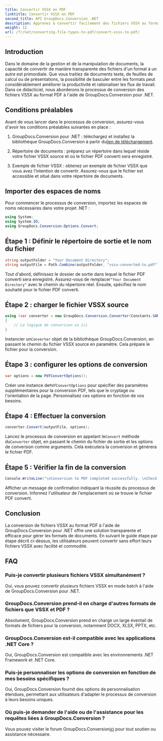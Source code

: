 ```yaml
---
title: Convertir VSSX en PDF
linktitle: Convertir VSSX en PDF
second_title: API GroupDocs.Conversion .NET
description: Apprenez à convertir facilement des fichiers VSSX au format PDF à l'aide de GroupDocs.Conversion pour .NET. Rationalisez vos flux de travail de gestion documentaire.
weight: 12
url: /fr/net/converting-file-types-to-pdf/convert-vssx-to-pdf/
---
```

## Introduction
Dans le domaine de la gestion et de la manipulation de documents, la capacité de convertir de manière transparente des fichiers d'un format à un autre est primordiale. Que vous traitiez de documents texte, de feuilles de calcul ou de présentations, la possibilité de basculer entre les formats peut considérablement améliorer la productivité et rationaliser les flux de travail. Dans ce didacticiel, nous aborderons le processus de conversion des fichiers VSSX au format PDF à l'aide de GroupDocs.Conversion pour .NET.
## Conditions préalables
Avant de vous lancer dans le processus de conversion, assurez-vous d'avoir les conditions préalables suivantes en place :
1.  GroupDocs.Conversion pour .NET : téléchargez et installez la bibliothèque GroupDocs.Conversion à partir du[lien de téléchargement](https://releases.groupdocs.com/conversion/net/).
   
2. Répertoire de documents : préparez un répertoire dans lequel réside votre fichier VSSX source et où le fichier PDF converti sera enregistré.
3. Exemple de fichier VSSX : obtenez un exemple de fichier VSSX que vous avez l’intention de convertir. Assurez-vous que le fichier est accessible et situé dans votre répertoire de documents.

## Importer des espaces de noms
Pour commencer le processus de conversion, importez les espaces de noms nécessaires dans votre projet .NET :
```csharp
using System;
using System.IO;
using GroupDocs.Conversion.Options.Convert;
```

## Étape 1 : Définir le répertoire de sortie et le nom du fichier
```csharp
string outputFolder = "Your Document Directory";
string outputFile = Path.Combine(outputFolder, "vssx-converted-to.pdf");
```
 Tout d'abord, définissez le dossier de sortie dans lequel le fichier PDF converti sera enregistré. Assurez-vous de remplacer`"Your Document Directory"` avec le chemin du répertoire réel. Ensuite, spécifiez le nom souhaité pour le fichier PDF converti.
## Étape 2 : charger le fichier VSSX source
```csharp
using (var converter = new GroupDocs.Conversion.Converter(Constants.SAMPLE_VSSX))
{
    // La logique de conversion va ici
}
```
 Instancier un`Converter` objet de la bibliothèque GroupDocs.Conversion, en passant le chemin du fichier VSSX source en paramètre. Cela prépare le fichier pour la conversion.
## Étape 3 : configurer les options de conversion
```csharp
var options = new PdfConvertOptions();
```
 Créer une instance de`PdfConvertOptions` pour spécifier des paramètres supplémentaires pour la conversion PDF, tels que le cryptage ou l'orientation de la page. Personnalisez ces options en fonction de vos besoins.
## Étape 4 : Effectuer la conversion
```csharp
converter.Convert(outputFile, options);
```
 Lancez le processus de conversion en appelant le`Convert` méthode du`Converter` objet, en passant le chemin du fichier de sortie et les options de conversion comme arguments. Cela exécutera la conversion et générera le fichier PDF.
## Étape 5 : Vérifier la fin de la conversion
```csharp
Console.WriteLine("\nConversion to PDF completed successfully. \nCheck output in {0}", outputFolder);
```
Afficher un message de confirmation indiquant la réussite du processus de conversion. Informez l'utilisateur de l'emplacement où se trouve le fichier PDF converti.

## Conclusion
La conversion de fichiers VSSX au format PDF à l'aide de GroupDocs.Conversion pour .NET offre une solution transparente et efficace pour gérer les formats de documents. En suivant le guide étape par étape décrit ci-dessus, les utilisateurs peuvent convertir sans effort leurs fichiers VSSX avec facilité et commodité.
## FAQ
### Puis-je convertir plusieurs fichiers VSSX simultanément ?
Oui, vous pouvez convertir plusieurs fichiers VSSX en mode batch à l'aide de GroupDocs.Conversion pour .NET.
### GroupDocs.Conversion prend-il en charge d'autres formats de fichiers que VSSX et PDF ?
Absolument, GroupDocs.Conversion prend en charge un large éventail de formats de fichiers pour la conversion, notamment DOCX, XLSX, PPTX, etc.
### GroupDocs.Conversion est-il compatible avec les applications .NET Core ?
Oui, GroupDocs.Conversion est compatible avec les environnements .NET Framework et .NET Core.
### Puis-je personnaliser les options de conversion en fonction de mes besoins spécifiques ?
Oui, GroupDocs.Conversion fournit des options de personnalisation étendues, permettant aux utilisateurs d'adapter le processus de conversion à leurs besoins uniques.
### Où puis-je demander de l'aide ou de l'assistance pour les requêtes liées à GroupDocs.Conversion ?
 Vous pouvez visiter le forum GroupDocs.Conversion[ici](https://forum.groupdocs.com/c/conversion/11) pour tout soutien ou assistance nécessaire.
